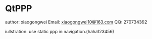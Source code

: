 # QtPPP
author: xiaogongwei
Email: xiaogongwei10@163.com
QQ: 270734392

iullstration:
use static ppp in navigation.(haha123456)
